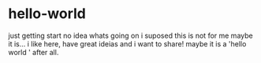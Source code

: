# hello-world
just getting start
no idea whats going on
i suposed this is not for me
maybe it is...
i like here, have great ideias and i want to share!
maybe it is a 'hello world ' after all.
